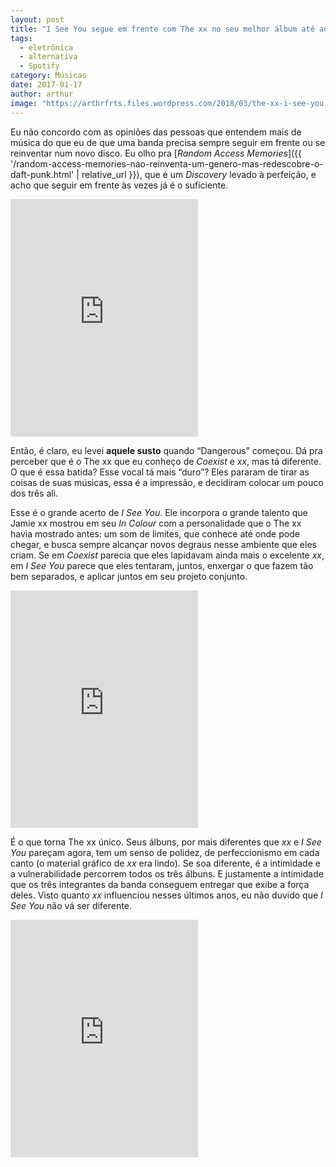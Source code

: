 ```yaml
---
layout: post
title: "I See You segue em frente com The xx no seu melhor álbum até aqui."
tags:
  - eletrônica
  - alternativa
  - Spotify
category: Músicas
date: 2017-01-17
author: arthur
image: "https://arthrfrts.files.wordpress.com/2018/03/the-xx-i-see-you.jpg"
---
```


Eu não concordo com as opiniões das pessoas que entendem mais de música do que eu de que uma banda precisa sempre seguir em frente ou se reinventar num novo disco. Eu olho pra [_Random Access Memories_]({{ '/random-access-memories-nao-reinventa-um-genero-mas-redescobre-o-daft-punk.html' | relative_url }}), que é um _Discovery_ levado à perfeição, e acho que seguir em frente às vezes já é o suficiente.

<iframe src="https://open.spotify.com/embed/track/33B2QbtAj8mbDpwvGTOnBt" width="300" height="380" frameborder="0" allowtransparency="true" allow="encrypted-media"></iframe>

Então, é claro, eu levei **aquele susto** quando “Dangerous” começou. Dá pra perceber que é o The xx que eu conheço de _Coexist_ e _xx_, mas tá diferente. O que é essa batida? Esse vocal tá mais “duro”? Eles pararam de tirar as coisas de suas músicas, essa é a impressão, e decidiram colocar um pouco dos três ali.

Esse é o grande acerto de _I See You_. Ele incorpora o grande talento que Jamie xx mostrou em seu _In Colour_ com a personalidade que o The xx havia mostrado antes: um som de limites, que conhece até onde pode chegar, e busca sempre alcançar novos degraus nesse ambiente que eles criam. Se em _Coexist_ parecia que eles lapidavam ainda mais o excelente _xx_, em _I See You_ parece que eles tentaram, juntos, enxergar o que fazem tão bem separados, e aplicar juntos em seu projeto conjunto.

<iframe src="https://open.spotify.com/embed/track/5UCsGZSezdlGA1bY3QMgXG" width="300" height="380" frameborder="0" allowtransparency="true" allow="encrypted-media"></iframe>

É o que torna The xx único. Seus álbuns, por mais diferentes que _xx_ e _I See You_ pareçam agora, tem um senso de polidez, de perfeccionismo em cada canto (o material gráfico de _xx_ era lindo). Se soa diferente, é a intimidade e a vulnerabilidade percorrem todos os três álbuns. E justamente a intimidade que os três integrantes da banda conseguem entregar que exibe a força deles. Visto quanto _xx_ influenciou nesses últimos anos, eu não duvido que _I See You_ não vá ser diferente.

<iframe src="https://open.spotify.com/embed/album/2PXy9USZAoTSdtrxfkPBnl" width="300" height="380" frameborder="0" allowtransparency="true" allow="encrypted-media"></iframe>
